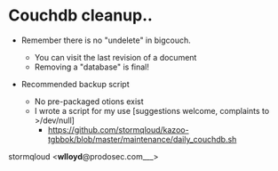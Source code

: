 # Couchdb cleanup..

* Remember there is no "undelete" in bigcouch.  
  *  You can visit the last revision of a document
  *  Removing a "database" is final!

* Recommended backup script
  * No pre-packaged otions exist 
  * I wrote a script for my use [suggestions welcome, complaints to >/dev/null]  
    * https://github.com/stormqloud/kazoo-tgbbok/blob/master/maintenance/daily_couchdb.sh

stormqloud <__wlloyd__@prodosec.com___>
